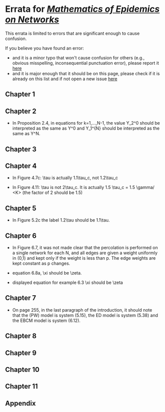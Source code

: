 # Errata for [*Mathematics of Epidemics on Networks*](http://www.springer.com/book/9783319508047)

This errata is limited to errors that are significant enough to cause confusion.

If you believe you have found an error:
 - and it is a minor typo that won't cause confusion for others (e.g., obvious misspelling, inconsequential punctuation error), please report it [here](https://github.com/springer-math/Mathematics-of-Epidemics-on-Networks/issues/9)
 - and it is major enough that it should be on this page, please check if it is already on this list and if not open a new issue [here](https://github.com/springer-math/Mathematics-of-Epidemics-on-Networks/issues)

## Chapter 1 

## Chapter 2 

- In Proposition 2.4, in equations for k=1,...,N-1, the value Y_2^0 should be interpreted as the same as Y^0 and Y_1^{N}  should be interpreted as the same as Y^N.

## Chapter 3

## Chapter 4

 - In Figure 4.7c: \tau is actually 1.1\tau_c, not 1.2\tau_c

 - In Figure 4.11: \tau is not 2\tau_c.  It is actually 1.5 \tau_c = 1.5 \gamma/ \<K\>  (the factor of
2 should be 1.5)

## Chapter 5 
- In Figure 5.2c the label 1.2\tau should be 1.1\tau.

## Chapter 6 

- In Figure 6.7, it was not made clear that the percolation is performed on a single network for each N, and all edges are given a weight uniformly in (0,1) and kept only if the weight is less than p.  The edge weights are kept constant as p changes.

- equation 6.8a, \xi should be \zeta.

- displayed equation for example 6.3 \xi should be \zeta

## Chapter 7

- On page 255, in the last paragraph of the introduction, it should note that the (PW) model is system (5.15), the ED model is system (5.38) and the EBCM model is system (6.12).

## Chapter 8

## Chapter 9

## Chapter 10

## Chapter 11

## Appendix


